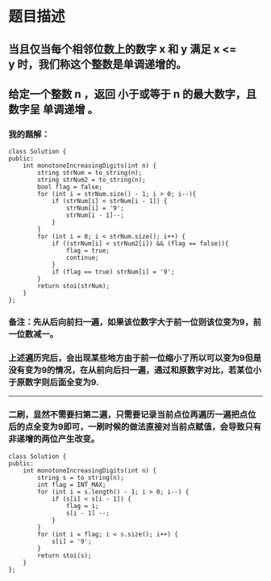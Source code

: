 # 题目描述
## 当且仅当每个相邻位数上的数字 x 和 y 满足 x <= y 时，我们称这个整数是单调递增的。
## 给定一个整数 n ，返回 小于或等于 n 的最大数字，且数字呈 单调递增 。
### 我的题解：
```
class Solution {
public:
    int monotoneIncreasingDigits(int n) {
        string strNum = to_string(n);
        string strNum2 = to_string(n);
        bool flag = false;
        for (int i = strNum.size() - 1; i > 0; i--){
            if (strNum[i] < strNum[i - 1]) {
                strNum[i] = '9';
                strNum[i - 1]--;
            }
        }
        for (int i = 0; i < strNum.size(); i++) {
            if ((strNum[i] < strNum2[i]) && (flag == false)){
                flag = true;
                continue;
            }
            if (flag == true) strNum[i] = '9';
        }
        return stoi(strNum);
    }
};
```
### **备注**：先从后向前扫一遍，如果该位数字大于前一位则该位变为9，前一位数减一。
### 上述遍历完后，会出现某些地方由于前一位缩小了所以可以变为9但是没有变为9的情况，在从前向后扫一遍，通过和原数字对比，若某位小于原数字则后面全变为9.
***
### 二刷，显然不需要扫第二遍，只需要记录当前点位再遍历一遍把点位后的点全变为9即可，一刷时候的做法直接对当前点赋值，会导致只有非递增的两位产生改变。
```
class Solution {
public:
    int monotoneIncreasingDigits(int n) {
        string s = to_string(n);
        int flag = INT_MAX;
        for (int i = s.length() - 1; i > 0; i--) {
            if (s[i] < s[i - 1]) {
                flag = i;
                s[i - 1] --;
            }
        }
        for (int i = flag; i < s.size(); i++) {
            s[i] = '9';
        }
        return stoi(s);
    }
};
```